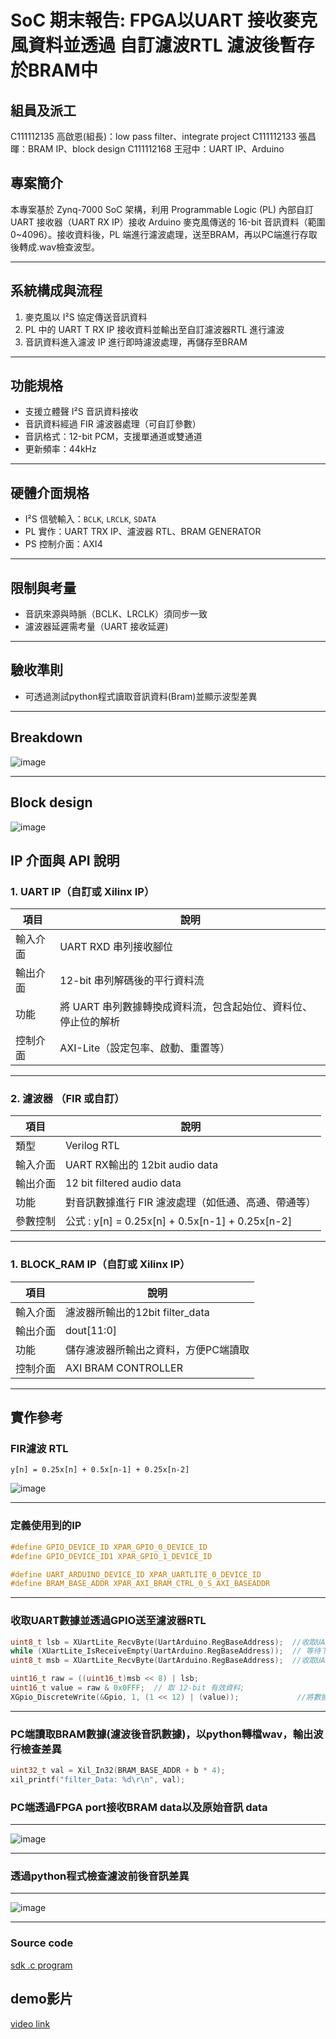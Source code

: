 # SoC 期末報告: FPGA以UART 接收麥克風資料並透過 自訂濾波RTL 濾波後暫存於BRAM中 

## 組員及派工

C111112135 高啟恩(組長)：low pass filter、integrate project
C111112133 張昌暉：BRAM IP、block design
C111112168 王冠中：UART IP、Arduino

## 專案簡介

本專案基於 Zynq-7000 SoC 架構，利用 Programmable Logic (PL) 內部自訂 UART 接收器（UART RX IP）接收 Arduino 麥克風傳送的 16-bit 音訊資料（範圍 0~4096）。接收資料後，PL 端進行濾波處理，送至BRAM，再以PC端進行存取後轉成.wav檢查波型。

---

## 系統構成與流程 

1. 麥克風以 I²S 協定傳送音訊資料
2. PL 中的 UART T RX IP 接收資料並輸出至自訂濾波器RTL 進行濾波
3. 音訊資料進入濾波 IP 進行即時濾波處理，再儲存至BRAM

---

## 功能規格

* 支援立體聲 I²S 音訊資料接收
* 音訊資料經過 FIR 濾波器處理（可自訂參數）
* 音訊格式：12-bit PCM，支援單通道或雙通道
* 更新頻率：44kHz 

---

## 硬體介面規格

* I²S 信號輸入：`BCLK`, `LRCLK`, `SDATA`
* PL 實作：UART TRX IP、濾波器 RTL、BRAM GENERATOR
* PS 控制介面：AXI4

---

## 限制與考量

* 音訊來源與時脈（BCLK、LRCLK）須同步一致
* 濾波器延遲需考量（UART 接收延遲)


---

## 驗收準則

* 可透過測試python程式讀取音訊資料(Bram)並顯示波型差異

---

## Breakdown

![image](SoC_breakdown.png)

---

## Block design

![image](BLOCK_DESIGN.png)


## IP 介面與 API 說明

### 1. UART IP（自訂或 Xilinx IP）

| 項目       | 說明                                                                 |
|------------|----------------------------------------------------------------------|
| 輸入介面   | UART RXD 串列接收腳位                          |
| 輸出介面   | 12-bit 串列解碼後的平行資料流                          |
| 功能       | 將 UART 串列數據轉換成資料流，包含起始位、資料位、停止位的解析                 |
| 控制介面   | AXI-Lite（設定包率、啟動、重置等）             |

---

### 2. 濾波器 （FIR 或自訂）

| 項目       | 說明                                                                 |
|------------|----------------------------------------------------------------------|
| 類型       | Verilog RTL                                                      |
| 輸入介面   |  UART RX輸出的 12bit audio data                                 |
| 輸出介面   | 12 bit filtered audio data                                   |
| 功能       | 對音訊數據進行 FIR 濾波處理（如低通、高通、帶通等）                 |
| 參數控制   | 公式 : y[n] = 0.25x[n] + 0.5x[n-1] + 0.25x[n-2]               |


---

### 1. BLOCK_RAM IP（自訂或 Xilinx IP）

| 項目       | 說明                                                                 |
|------------|----------------------------------------------------------------------|
| 輸入介面   | 濾波器所輸出的12bit filter_data                          |
| 輸出介面   | dout[11:0]                          |
| 功能       | 儲存濾波器所輸出之資料，方便PC端讀取                |
| 控制介面   | AXI BRAM CONTROLLER             |

---



## 實作參考

### FIR濾波 RTL

```
y[n] = 0.25x[n] + 0.5x[n-1] + 0.25x[n-2]
```

![image](FIR_RTL.png)

---

### 定義使用到的IP

```c
#define GPIO_DEVICE_ID XPAR_GPIO_0_DEVICE_ID
#define GPIO_DEVICE_ID1 XPAR_GPIO_1_DEVICE_ID

#define UART_ARDUINO_DEVICE_ID XPAR_UARTLITE_0_DEVICE_ID
#define BRAM_BASE_ADDR XPAR_AXI_BRAM_CTRL_0_S_AXI_BASEADDR
```
---

### 收取UART數據並透過GPIO送至濾波器RTL

```c
uint8_t lsb = XUartLite_RecvByte(UartArduino.RegBaseAddress);  //收取UART數據
while (XUartLite_IsReceiveEmpty(UartArduino.RegBaseAddress));  // 等待下一個 byte
uint8_t msb = XUartLite_RecvByte(UartArduino.RegBaseAddress);  //收取UART數據

uint16_t raw = ((uint16_t)msb << 8) | lsb;
uint16_t value = raw & 0x0FFF;  // 取 12-bit 有效資料;
XGpio_DiscreteWrite(&Gpio, 1, (1 << 12) | (value));             //將數據送至GPIO -> 濾波器RTL
```
---

### PC端讀取BRAM數據(濾波後音訊數據)，以python轉檔wav，輸出波行檢查差異

```c
uint32_t val = Xil_In32(BRAM_BASE_ADDR + b * 4);
xil_printf("filter_Data: %d\r\n", val);
```

### PC端透過FPGA port接收BRAM data以及原始音訊 data
---

![image](com.png)

---

### 透過python程式檢查濾波前後音訊差異
---

![image](wavpy.png)

---

### Source code
[sdk .c program](Block_design/final_project/project_1.sdk/fir/src/helloworld.c)


## demo影片

[video link](https://youtu.be/F_cxKk4IzOc)